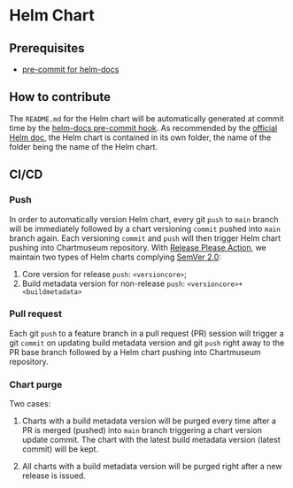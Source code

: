 # <HELM CHART REPOSITORY NAME> Helm Chart

## Prerequisites

- [pre-commit for helm-docs](https://github.com/norwoodj/helm-docs)

## How to contribute

The `README.md` for the Helm chart will be automatically generated at commit time by the [helm-docs pre-commit hook](https://github.com/norwoodj/helm-docs).
As recommended by the [official Helm doc](https://helm.sh/docs/topics/charts/#the-chart-file-structure), the Helm chart is contained in its own folder, the name of the folder being the name of the Helm chart.

## CI/CD

### Push
In order to automatically version Helm chart, every git `push` to `main` branch will be immediately followed by a chart versioning `commit` pushed into `main` branch again. Each versioning `commit` and `push` will then trigger Helm chart pushing into Chartmuseum repository. With [Release Please Action](https://github.com/google-github-actions/release-please-action), we maintain two types of Helm charts complying [SemVer 2.0](https://semver.org):
1. Core version for release `push`: `<versioncore>`;
2. Build metadata version for non-release `push`: `<versioncore>+<buildmetadata>`

### Pull request
Each git `push` to a feature branch in a pull request (PR) session will trigger a git `commit` on updating build metadata version and git `push` right away to the PR base branch followed by a Helm chart pushing into Chartmuseum repository.

### Chart purge
Two cases:
1. Charts with a build metadata version will be purged every time after a PR is merged (pushed) into `main` branch triggering a chart version update commit. The chart with the latest build metadata version (latest commit) will be kept.

2. All charts with a build metadata version will be purged right after a new release is issued.
